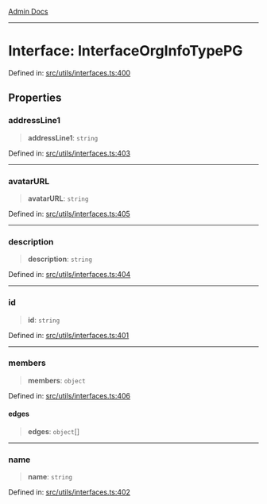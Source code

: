 [Admin Docs](/)

***

# Interface: InterfaceOrgInfoTypePG

Defined in: [src/utils/interfaces.ts:400](https://github.com/PalisadoesFoundation/talawa-admin/blob/main/src/utils/interfaces.ts#L400)

## Properties

### addressLine1

> **addressLine1**: `string`

Defined in: [src/utils/interfaces.ts:403](https://github.com/PalisadoesFoundation/talawa-admin/blob/main/src/utils/interfaces.ts#L403)

***

### avatarURL

> **avatarURL**: `string`

Defined in: [src/utils/interfaces.ts:405](https://github.com/PalisadoesFoundation/talawa-admin/blob/main/src/utils/interfaces.ts#L405)

***

### description

> **description**: `string`

Defined in: [src/utils/interfaces.ts:404](https://github.com/PalisadoesFoundation/talawa-admin/blob/main/src/utils/interfaces.ts#L404)

***

### id

> **id**: `string`

Defined in: [src/utils/interfaces.ts:401](https://github.com/PalisadoesFoundation/talawa-admin/blob/main/src/utils/interfaces.ts#L401)

***

### members

> **members**: `object`

Defined in: [src/utils/interfaces.ts:406](https://github.com/PalisadoesFoundation/talawa-admin/blob/main/src/utils/interfaces.ts#L406)

#### edges

> **edges**: `object`[]

***

### name

> **name**: `string`

Defined in: [src/utils/interfaces.ts:402](https://github.com/PalisadoesFoundation/talawa-admin/blob/main/src/utils/interfaces.ts#L402)
